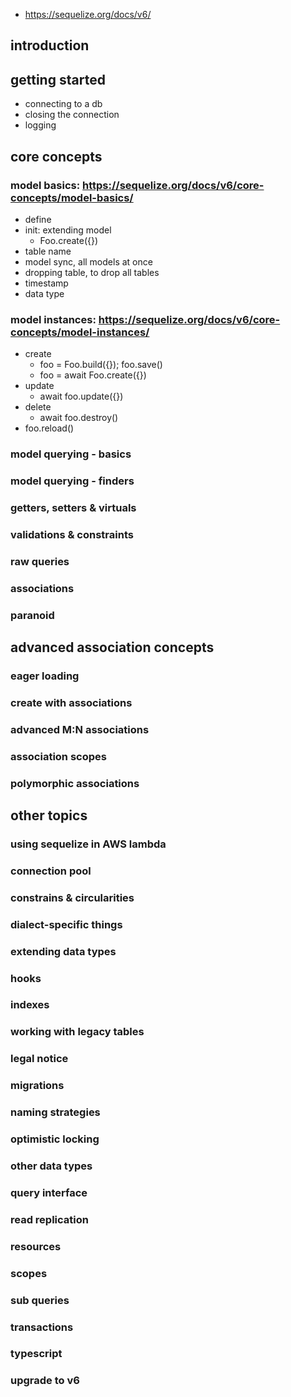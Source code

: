 * https://sequelize.org/docs/v6/

## introduction



## getting started
* connecting to a db
* closing the connection
* logging



## core concepts

### model basics: https://sequelize.org/docs/v6/core-concepts/model-basics/
* define
* init: extending model
	* Foo.create({})
* table name
* model sync, all models at once
* dropping table, to drop all tables
* timestamp
* data type

### model instances: https://sequelize.org/docs/v6/core-concepts/model-instances/
* create
	* foo = Foo.build({}); foo.save()
	* foo = await Foo.create({})
* update
	* await foo.update({})
* delete
	* await foo.destroy()
* foo.reload()

### model querying - basics

### model querying - finders

### getters, setters & virtuals

### validations & constraints

### raw queries

### associations

### paranoid



## advanced association concepts

### eager loading

### create with associations

### advanced M:N associations

### association scopes

### polymorphic associations



## other topics

### using sequelize in AWS lambda

### connection pool

### constrains & circularities

### dialect-specific things

### extending data types

### hooks

### indexes

### working with legacy tables

### legal notice

### migrations

### naming strategies

### optimistic locking

### other data types

### query interface

### read replication

### resources

### scopes

### sub queries

### transactions

### typescript

### upgrade to v6